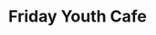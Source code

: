 ---
title: Friday Youth Cafe
description: >
  Are you 13 years plus and looking for something to do on a Friday evening?
  Activities include arts & crafts, sports, cooking, games, guest speakers and trips.
times:
- Friday 6.30pm - 8.30pm
cost: 50p (includes refreshments)
location: St George's Community Centre
signup: false
---